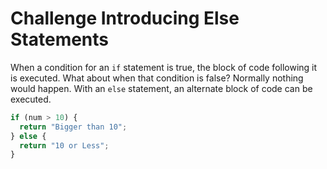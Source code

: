 # Challenge Introducing Else Statements

When a condition for an `if` statement is true, the block of code following it is executed. What about when that condition is false? Normally nothing would happen. With an `else` statement, an alternate block of code can be executed.

```javascript
if (num > 10) {
  return "Bigger than 10";
} else {
  return "10 or Less";
}
```
